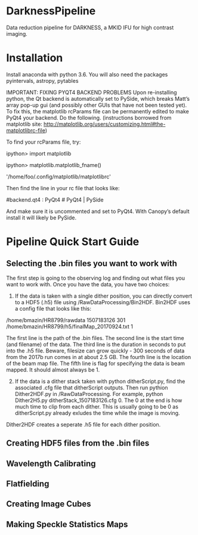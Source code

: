 # DarknessPipeline
Data reduction pipeline for DARKNESS, a MKID IFU for high contrast imaging.

Installation
============

Install anaconda with python 3.6.  You will also need the packages pyintervals, astropy, pytables

IMPORTANT: FIXING PYQT4 BACKEND PROBLEMS
Upon re-installing python, the Qt backend is automatically set to PySide, which breaks Matt’s array pop-up gui (and possibly other GUIs that have not been tested yet). To fix this, the matplotlib rcParams file can be permanently edited to make PyQt4 your backend. Do the following. (instructions borrowed from matplotlib site: http://matplotlib.org/users/customizing.html#the-matplotlibrc-file)
 
To find your rcParams file, try:

ipython> import matplotlib

ipython> matplotlib.matplotlib_fname()

'/home/foo/.config/matplotlib/matplotlibrc'
 
Then find the line in your rc file that looks like:

#backend.qt4 : PyQt4        # PyQt4 | PySide
 
And make sure it is uncommented and set to PyQt4. With Canopy’s default install it will likely be PySide.


Pipeline Quick Start Guide
==========================

Selecting the .bin files you want to work with
----------------------------------------------

The first step is going to the observing log and finding out what files you want to work with. Once you have the data, you have two choices:

1.  If the data is taken with a single dither position, you can directly convert to a HDF5 (.h5) file using /RawDataProcessing/Bin2HDF.  Bin2HDF uses a config file that looks like this:

/home/bmazin/HR8799/rawdata
1507183126
301
/home/bmazin/HR8799/h5/finalMap_20170924.txt
1

The first line is the path of the .bin files.
The second line is the start time (and filename) of the data.
The third line is the duration in seconds to put into the .h5 file. Beware, filesize can grow quickly - 300 seconds of data from the 2017b run comes in at about 2.5 GB.
The fourth line is the location of the beam map file.
The fifth line is flag for specifying the data is beam mapped. It should almost always be 1.

2. If the data is a dither stack taken with python ditherScript.py, find the associated .cfg file that ditherScript outputs.  Then run pythion Dither2HDF.py in /RawDataProcessing.  For example, python Dither2H5.py ditherStack_1507183126.cfg 0.  The 0 at the end is how much time to clip from each dither.  This is usually going to be 0 as ditherScript.py already exludes the time while the image is moving.

Dither2HDF creates a seperate .h5 file for each dither position.

Creating HDF5 files from the .bin files
----------------------------------------------


Wavelength Calibrating
----------------------------------------------


Flatfielding
----------------------------------------------


Creating Image Cubes
----------------------------------------------



Making Speckle Statistics Maps
----------------------------------------------
